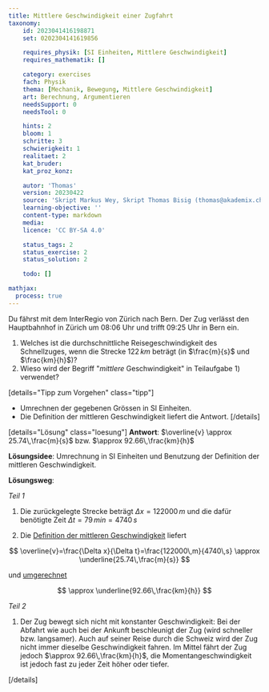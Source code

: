 ```yaml
---
title: Mittlere Geschwindigkeit einer Zugfahrt
taxonomy:
	id: 2023041416198871
	set: 0202304141619856

	requires_physik: [SI Einheiten, Mittlere Geschwindigkeit]
	requires_mathematik: []

	category: exercises
	fach: Physik
	thema: [Mechanik, Bewegung, Mittlere Geschwindigkeit]
	art: Berechnung, Argumentieren
	needsSupport: 0
	needsTool: 0

	hints: 2
	bloom: 1
	schritte: 3
	schwierigkeit: 1
	realitaet: 2
	kat_bruder:
	kat_proz_konz: 

	autor: 'Thomas'
	version: 20230422
	source: 'Skript Markus Wey, Skript Thomas Bisig (thomas@akademix.ch)'
	learning-objective: ''
	content-type: markdown
	media:
	licence: 'CC BY-SA 4.0'

	status_tags: 2
	status_exercise: 2
	status_solution: 2

	todo: []

mathjax:
  process: true
---
```

Du fährst mit dem InterRegio von Zürich nach Bern. Der Zug verlässt den Hauptbahnhof in Zürich um 08:06 Uhr und trifft 09:25 Uhr in Bern ein.

1. Welches ist die durchschnittliche Reisegeschwindigkeit des Schnellzuges, wenn die Strecke $122\,km$ beträgt (in $\frac{m}{s}$ und $\frac{km}{h}$)?
2. Wieso wird der Begriff "_mittlere_ Geschwindigkeit" in Teilaufgabe 1) verwendet?

[details="Tipp zum Vorgehen" class="tipp"]
- Umrechnen der gegebenen Grössen in SI Einheiten.
- Die Definition der mittleren Geschwindigkeit liefert die Antwort.
[/details]

[details="Lösung" class="loesung"]
**Antwort**: $\overline{v} \approx 25.74\,\frac{m}{s}$ bzw. $\approx 92.66\,\frac{km}{h}$

**Lösungsidee**: Umrechnung in SI Einheiten und Benutzung der Definition der mittleren Geschwindigkeit.

**Lösungsweg**:

_Teil 1_

1. Die zurückgelegte Strecke beträgt $\Delta x=122000\,m$ und die dafür benötigte Zeit $\Delta t=79\,min=4740\,s$

2. Die [Definition der mittleren Geschwindigkeit](/konzepte/konzept-1) liefert 

$$
\overline{v}=\frac{\Delta x}{\Delta t}=\frac{122000\,m}{4740\,s} \approx \underline{25.74\,\frac{m}{s}}
$$

und [umgerechnet](/konzepte/konzept-1)

$$
\approx \underline{92.66\,\frac{km}{h}} 
$$

_Teil 2_

1. Der Zug bewegt sich nicht mit konstanter Geschwindigkeit: Bei der Abfahrt wie auch bei der Ankunft beschleunigt der Zug (wird schneller bzw. langsamer). Auch auf seiner Reise durch die Schweiz wird der Zug nicht immer dieselbe Geschwindigkeit fahren. Im Mittel fährt der Zug jedoch $\approx 92.66\,\frac{km}{h}$, die Momentangeschwindigkeit ist jedoch fast zu jeder Zeit höher oder tiefer.

[/details]